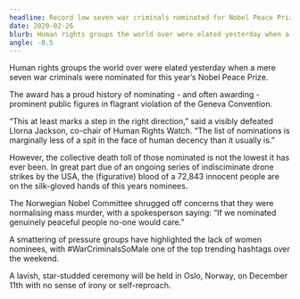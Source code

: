 ```yaml
---
headline: Record low seven war criminals nominated for Nobel Peace Prize
date: 2020-02-26
blurb: Human rights groups the world over were elated yesterday when a mere seven war criminals were nominated for this year’s Nobel Peace Prize.
angle: -0.5
---
```


Human rights groups the world over were elated yesterday when a mere seven war criminals were nominated for this year’s Nobel Peace Prize.

The award has a proud history of nominating - and often awarding - prominent public figures in flagrant violation of the Geneva Convention.

“This at least marks a step in the right direction,” said a visibly defeated Llorna Jackson, co-chair of Human Rights Watch. “The list of nominations is marginally less of a spit in the face of human decency than it usually is.”

However, the collective death toll of those nominated is not the lowest it has ever been. In great part due of an ongoing series of indisciminate drone strikes by the USA, the (figurative) blood of a 72,843 innocent people are on the silk-gloved hands of this years nominees.

The Norwegian Nobel Committee shrugged off concerns that they were normalising mass murder, with a spokesperson saying: “If we nominated genuinely peaceful people no-one would care.”

A smattering of pressure groups have highlighted the lack of women nominees, with #WarCriminalsSoMale one of the top trending hashtags over the weekend.

A lavish, star-studded ceremony will be held in Oslo, Norway, on December 11th with no sense of irony or self-reproach.
